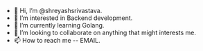- 👋 Hi, I’m @shreyashsrivastava.
- 👀 I’m interested in Backend development.
- 🌱 I’m currently learning Golang.
- 💞️ I’m looking to collaborate on anything that might interests me.
- 📫 How to reach me -- EMAIL.

<!---
shreyashsrivastava/shreyashsrivastava is a ✨ special ✨ repository because its `README.md` (this file) appears on your GitHub profile.
You can click the Preview link to take a look at your changes.
--->
